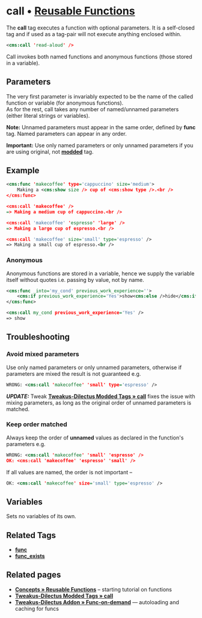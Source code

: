 # call • **[Reusable Functions](https://github.com/trendoman/Midware/tree/main/concepts/Reusable-Functions#intro)**

The **call** tag executes a function with optional parameters. It is a self-closed tag and if used as a tag-pair will not execute anything enclosed within.

```xml
<cms:call 'read-aloud' />
```

Call invokes both named functions and anonymous functions (those stored in a variable).

## Parameters

The very first parameter is invariably expected to be the name of the called function or variable (for anonymous functions).<br />
As for the rest, call takes any number of named/unnamed parameters (either literal strings or variables).

**Note:** Unnamed parameters must appear in the same order, defined by **func** tag. Named parameters can appear in any order.

**Important:** Use only named parameters or only unnamed parameters if you are using original, not [**modded**](#related-pages) tag.

## Example

```xml
<cms:func 'makecoffee' type='cappuccino' size='medium'>
    Making a <cms:show size /> cup of <cms:show type />.<br />
</cms:func>

<cms:call 'makecoffee' />
=> Making a medium cup of cappuccino.<br />

<cms:call 'makecoffee' 'espresso' 'large' />
=> Making a large cup of espresso.<br />

<cms:call 'makecoffee' size='small' type='espresso' />
=> Making a small cup of espresso.<br />
```

### Anonymous

Anonymous functions are stored in a variable, hence we supply the variable itself without quotes i.e. passing by value, not by name.

```xml
<cms:func _into='my_cond' previous_work_experience=''>
    <cms:if previous_work_experience='Yes'>show<cms:else />hide</cms:if>
</cms:func>

<cms:call my_cond previous_work_experience='Yes' />
=> show
```

## Troubleshooting

### Avoid mixed parameters

Use only named parameters or only unnamed parameters, otherwise if parameters are mixed the result is not guaranteed e.g.

```xml
WRONG: <cms:call 'makecoffee' 'small' type='espresso' />
```

***UPDATE:*** Tweak [**Tweakus-Dilectus Modded Tags » call**](#related-pages) fixes the issue with mixing parameters, as long as the original order of unnamed parameters is matched.

### Keep order matched

Always keep the order of **unnamed** values as declared in the function's parameters e.g.

```xml
WRONG: <cms:call 'makecoffee' 'small' 'espresso' />
OK: <cms:call 'makecoffee' 'espresso' 'small' />
```

If all values are named, the order is not important –

```xml
OK: <cms:call 'makecoffee' size='small' type='espresso' />
```

## Variables

Sets no variables of its own.

## Related Tags

* [**func**](./func.md)
* [**func_exists**](./func_exists.md)

## Related pages

* **[Concepts » Reusable Functions](https://github.com/trendoman/Midware/tree/main/concepts/Reusable-Functions#intro)** – starting tutorial on functions
* **[Tweakus-Dilectus Modded Tags &raquo; call](https://github.com/trendoman/Tweakus-Dilectus/tree/main/anton.cms%40ya.ru__tags-modded/call)**
* **[Tweakus-Dilectus Addon » Func-on-demand](https://github.com/trendoman/Tweakus-Dilectus/tree/main/anton.cms@ya.ru__func-on-demand)** — autoloading and caching for funcs
<!--* Invoking anonymous functions in Conditional Fields is explained in tutorial in [CouchCMS Forum &raquo; forum topic](https://www.couchcms.com/forum/viewtopic.php?f=5&t=11512)-->
